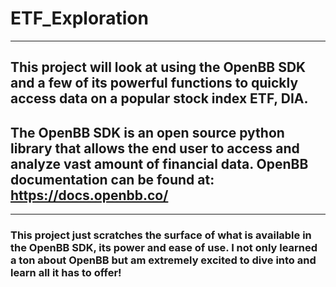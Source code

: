 # ETF_Exploration
***
## This project will look at using the OpenBB SDK and a few of its powerful functions to quickly access data on a popular stock index ETF, DIA. 
## The OpenBB SDK is an open source python library that allows the end user to access and analyze vast amount of financial data. OpenBB documentation can be found at: https://docs.openbb.co/
***
### This project just scratches the surface of what is available in the OpenBB SDK, its power and ease of use.  I not only learned a ton about OpenBB but am extremely excited to dive into and learn all it has to offer!